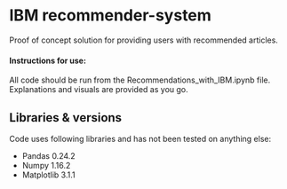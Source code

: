 # IBM recommender-system
Proof of concept solution for providing users with recommended articles.

#### Instructions for use:
All code should be run from the Recommendations_with_IBM.ipynb file. Explanations and visuals are provided as you go.

## Libraries & versions
Code uses following libraries and has not been tested on anything else:
* Pandas 0.24.2
* Numpy 1.16.2
* Matplotlib 3.1.1